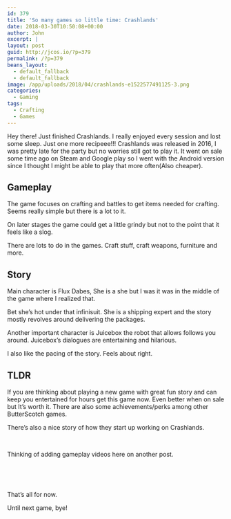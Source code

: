 ```yaml
---
id: 379
title: 'So many games so little time: Crashlands'
date: 2018-03-30T10:50:08+00:00
author: John
excerpt: |
layout: post
guid: http://jcos.io/?p=379
permalink: /?p=379
beans_layout:
  - default_fallback
  - default_fallback
image: /app/uploads/2018/04/crashlands-e1522577491125-3.png
categories:
  - Gaming
tags:
  - Crafting
  - Games
---
```

Hey there! Just finished Crashlands. I really enjoyed every session and lost some sleep. Just one more recipeee!!!
Crashlands was released in 2016, I was pretty late for the party but no worries still got to play it. It went on sale some time ago on Steam and Google play so I went with the Android version since I thought I might be able to play that more often(Also cheaper).

## **Gameplay**

The game focuses on crafting and battles to get items needed for crafting. Seems really simple but there is a lot to it.

On later stages the game could get a little grindy but not to the point that it feels like a slog.

There are lots to do in the games. Craft stuff, craft weapons, furniture and more.

## **Story**

Main character is Flux Dabes, She is a she but I was it was in the middle of the game where I realized that.

Bet she&#8217;s hot under that infinisuit. She is a shipping expert and the story mostly revolves around delivering the packages.

Another important character is Juicebox the robot that allows follows you around. Juicebox&#8217;s dialogues are entertaining and hilarious.

I also like the pacing of the story. Feels about right.

## **TLDR**

If you are thinking about playing a new game with great fun story and can keep you entertained for hours get this game now. Even better when on sale but It&#8217;s worth it. There are also some achievements/perks among other ButterScotch games.

There&#8217;s also a nice story of how they start up working on Crashlands.

&nbsp;

Thinking of adding gameplay videos here on another post.

&nbsp;

&nbsp;

That&#8217;s all for now.

Until next game, bye!

&nbsp;
